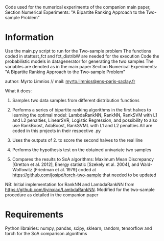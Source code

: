 

Code used for the numerical experiments of the companion main paper, Section Numerical Experiments:
   "A Bipartite Ranking Approach to the Two-sample Problem"
   
# Information

Use the main.py script to run for the Two-sample problem
The functions coded in stattest_fct and fct_distribW are needed for the execution
Code the probabilistic models in datagenerator for generating the two samples
The variables are denoted as in the main paper Section Numerical Experiments:
   "A Bipartite Ranking Approach to the Two-sample Problem"

author: Myrto Limnios // mail: myrto.limnios@ens-paris-saclay.fr

What it does:
1. Samples two data samples from different distribution functions
2. Performs a series of bipartite ranking algorithms in the first halves to learning the optimal model:
               LambdaRankNN, RankNN, RankSVM with L1 and L2 penalties, LinearSVR, Logistic Regression,
               and possibility to also use RankBoost, AdaBoost, RankSVML with L1 and L2 penalties
               All are coded in this projects in their respective .py

 3. Uses the outputs of 2. to score the second halves to the real line
 4. Performs the hypothesis test on the obtained univariate two samples
 5. Compares the results to SoA algorithms: Maximum Mean Discrepancy [Gretton et al. 2012],
               Energy statistic [Szekely et al. 2004], and Wald-Wolfowitz [Friedman et al. 1979] coded at
               https://github.com/josipd/torch-two-sample that needed to be updated

 NB: Initial implementation for RankNN and LambdaRankNN from https://github.com/liyinxiao/LambdaRankNN. Modified for
       the two-sample procedure as detailed in the companion paper


# Requirements

Python librairies: numpy, pandas, scipy, sklearn, random, tensorflow and torch for the SoA comparison algorithms

